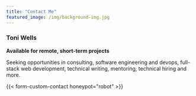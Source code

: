 ```yaml
---
title: "Contact Me"
featured_image: /img/background-img.jpg
---
```


### Toni Wells

**Available for remote, short-term projects**

Seeking opportunities in consulting, software engineering and devops,
full-stack web development, technical writing, mentoring, technical
hiring and more.

{{< form-custom-contact honeypot="robot" >}}
